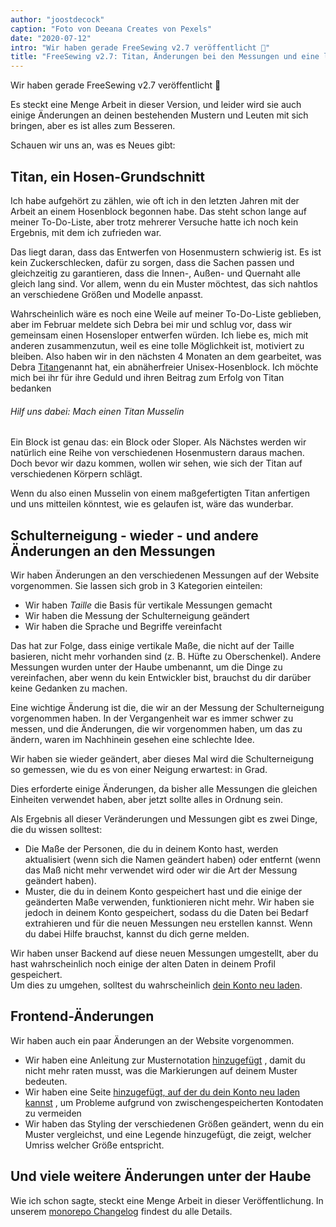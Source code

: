 ```yaml
---
author: "joostdecock"
caption: "Foto von Deeana Creates von Pexels"
date: "2020-07-12"
intro: "Wir haben gerade FreeSewing v2.7 veröffentlicht 🎉"
title: "FreeSewing v2.7: Titan, Änderungen bei den Messungen und eine lange Liste von Verbesserungen"
---
```



Wir haben gerade FreeSewing v2.7 veröffentlicht 🎉

Es steckt eine Menge Arbeit in dieser Version, und leider wird sie auch einige Änderungen an deinen bestehenden Mustern und Leuten mit sich bringen, aber es ist alles zum Besseren.

Schauen wir uns an, was es Neues gibt:

## Titan, ein Hosen-Grundschnitt

Ich habe aufgehört zu zählen, wie oft ich in den letzten Jahren mit der Arbeit an einem Hosenblock begonnen habe. Das steht schon lange auf meiner To-Do-Liste, aber trotz mehrerer Versuche hatte ich noch kein Ergebnis, mit dem ich zufrieden war.

Das liegt daran, dass das Entwerfen von Hosenmustern schwierig ist. Es ist kein Zuckerschlecken, dafür zu sorgen, dass die Sachen passen und gleichzeitig zu garantieren, dass die Innen-, Außen- und Quernaht alle gleich lang sind. Vor allem, wenn du ein Muster möchtest, das sich nahtlos an verschiedene Größen und Modelle anpasst.

Wahrscheinlich wäre es noch eine Weile auf meiner To-Do-Liste geblieben, aber im Februar meldete sich Debra bei mir und schlug vor, dass wir gemeinsam einen Hosensloper entwerfen würden. Ich liebe es, mich mit anderen zusammenzutun, weil es eine tolle Möglichkeit ist, motiviert zu bleiben. Also haben wir in den nächsten 4 Monaten an dem gearbeitet, was Debra [Titan](/designs/titan/)genannt hat, ein abnäherfreier Unisex-Hosenblock. Ich möchte mich bei ihr für ihre Geduld und ihren Beitrag zum Erfolg von Titan bedanken

<Note>

###### Hilf uns dabei: Mach einen Titan Musselin 

Ein Block ist genau das: ein Block oder Sloper. Als Nächstes werden wir natürlich eine Reihe von verschiedenen Hosenmustern daraus machen. Doch bevor wir dazu kommen, wollen wir sehen, wie sich der Titan auf verschiedenen Körpern schlägt.

Wenn du also einen Musselin von einem maßgefertigten Titan anfertigen und uns mitteilen könntest, wie es gelaufen ist, wäre das wunderbar.

</Note>

## Schulterneigung - wieder - und andere Änderungen an den Messungen

Wir haben Änderungen an den verschiedenen Messungen auf der Website vorgenommen. Sie lassen sich grob in 3 Kategorien einteilen:

 - Wir haben *Taille* die Basis für vertikale Messungen gemacht
 - Wir haben die Messung der Schulterneigung geändert
 - Wir haben die Sprache und Begriffe vereinfacht

Das hat zur Folge, dass einige vertikale Maße, die nicht auf der Taille basieren, nicht mehr vorhanden sind (z. B. Hüfte zu Oberschenkel). Andere Messungen wurden unter der Haube umbenannt, um die Dinge zu vereinfachen, aber wenn du kein Entwickler bist, brauchst du dir darüber keine Gedanken zu machen.

Eine wichtige Änderung ist die, die wir an der Messung der Schulterneigung vorgenommen haben. In der Vergangenheit war es immer schwer zu messen, und die Änderungen, die wir vorgenommen haben, um das zu ändern, waren im Nachhinein gesehen eine schlechte Idee.

Wir haben sie wieder geändert, aber dieses Mal wird die Schulterneigung so gemessen, wie du es von einer Neigung erwartest: in Grad.

Dies erforderte einige Änderungen, da bisher alle Messungen die gleichen Einheiten verwendet haben, aber jetzt sollte alles in Ordnung sein.

Als Ergebnis all dieser Veränderungen und Messungen gibt es zwei Dinge, die du wissen solltest:

 - Die Maße der Personen, die du in deinem Konto hast, werden aktualisiert (wenn sich die Namen geändert haben) oder entfernt (wenn das Maß nicht mehr verwendet wird oder wir die Art der Messung geändert haben).
 - Muster, die du in deinem Konto gespeichert hast und die einige der geänderten Maße verwenden, funktionieren nicht mehr. Wir haben sie jedoch in deinem Konto gespeichert, sodass du die Daten bei Bedarf extrahieren und für die neuen Messungen neu erstellen kannst. Wenn du dabei Hilfe brauchst, kannst du dich gerne melden.

<Tip>

Wir haben unser Backend auf diese neuen Messungen umgestellt, aber du hast wahrscheinlich noch einige der alten Daten in deinem Profil gespeichert.  
Um dies zu umgehen, solltest du wahrscheinlich [dein Konto neu laden](/account/reload/).

</Tip>

## Frontend-Änderungen

Wir haben auch ein paar Änderungen an der Website vorgenommen.

 - Wir haben eine Anleitung zur Musternotation [hinzugefügt](/docs/various/notation/) , damit du nicht mehr raten musst, was die Markierungen auf deinem Muster bedeuten.
 - Wir haben eine Seite [hinzugefügt, auf der du dein Konto neu laden kannst](/account/actions/reload/) , um Probleme aufgrund von zwischengespeicherten Kontodaten zu vermeiden
 - Wir haben das Styling der verschiedenen Größen geändert, wenn du ein Muster vergleichst, und eine Legende hinzugefügt, die zeigt, welcher Umriss welcher Größe entspricht.


## Und viele weitere Änderungen unter der Haube

Wie ich schon sagte, steckt eine Menge Arbeit in dieser Veröffentlichung. In unserem [monorepo Changelog](https://github.com/freesewing/freesewing/blob/develop/CHANGELOG.md) findest du alle Details.

